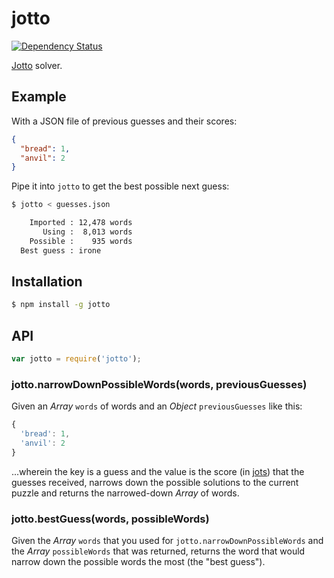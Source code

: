 # jotto

[![Dependency Status](https://gemnasium.com/KenanY/jotto.svg)](https://gemnasium.com/KenanY/jotto)

[Jotto](https://en.wikipedia.org/wiki/Jotto) solver.

## Example

With a JSON file of previous guesses and their scores:

``` json
{
  "bread": 1,
  "anvil": 2
}
```

Pipe it into `jotto` to get the best possible next guess:

``` bash
$ jotto < guesses.json

    Imported : 12,478 words
       Using :  8,013 words
    Possible :    935 words
  Best guess : irone
```

## Installation

``` bash
$ npm install -g jotto
```

## API

``` javascript
var jotto = require('jotto');
```

### jotto.narrowDownPossibleWords(words, previousGuesses)

Given an _Array_ `words` of words and an _Object_ `previousGuesses` like this:

``` javascript
{
  'bread': 1,
  'anvil': 2
}
```

...wherein the key is a guess and the value is the score (in
[jots](https://github.com/KenanY/jots)) that the guesses received, narrows down
the possible solutions to the current puzzle and returns the narrowed-down
_Array_ of words.

### jotto.bestGuess(words, possibleWords)

Given the _Array_ `words` that you used for `jotto.narrowDownPossibleWords` and
the _Array_ `possibleWords` that was returned, returns the word that would
narrow down the possible words the most (the "best guess").